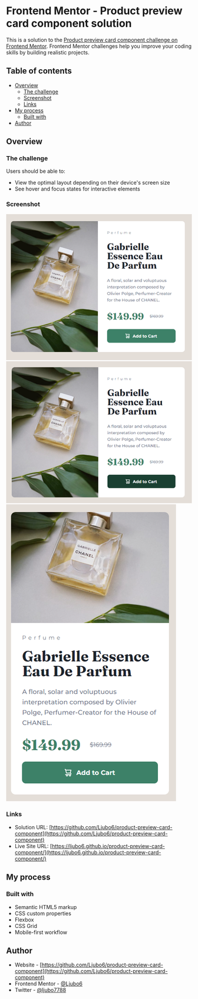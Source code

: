 # Frontend Mentor - Product preview card component solution

This is a solution to the [Product preview card component challenge on Frontend Mentor](https://www.frontendmentor.io/challenges/product-preview-card-component-GO7UmttRfa). Frontend Mentor challenges help you improve your coding skills by building realistic projects. 

## Table of contents

- [Overview](#overview)
  - [The challenge](#the-challenge)
  - [Screenshot](#screenshot)
  - [Links](#links)
- [My process](#my-process)
  - [Built with](#built-with)
- [Author](#author)


## Overview

### The challenge

Users should be able to:

- View the optimal layout depending on their device's screen size
- See hover and focus states for interactive elements

### Screenshot

![](./images/card-componentn-desktop.png)
![](./images/card-componentn-desktop-hover.png)
![](./images/card-component-mobile.png)


### Links

- Solution URL: [https://github.com/Ljubo6/product-preview-card-component](https://github.com/Ljubo6/product-preview-card-component)
- Live Site URL: [https://ljubo6.github.io/product-preview-card-component/](https://ljubo6.github.io/product-preview-card-component/)

## My process

### Built with

- Semantic HTML5 markup
- CSS custom properties
- Flexbox
- CSS Grid
- Mobile-first workflow

## Author

- Website - [https://github.com/Ljubo6/product-preview-card-component](https://github.com/Ljubo6/product-preview-card-component)
- Frontend Mentor - [@Ljubo6](https://www.frontendmentor.io/profile/Ljubo6)
- Twitter - [@ljubo7788](https://www.twitter.com/ljubo7788)

